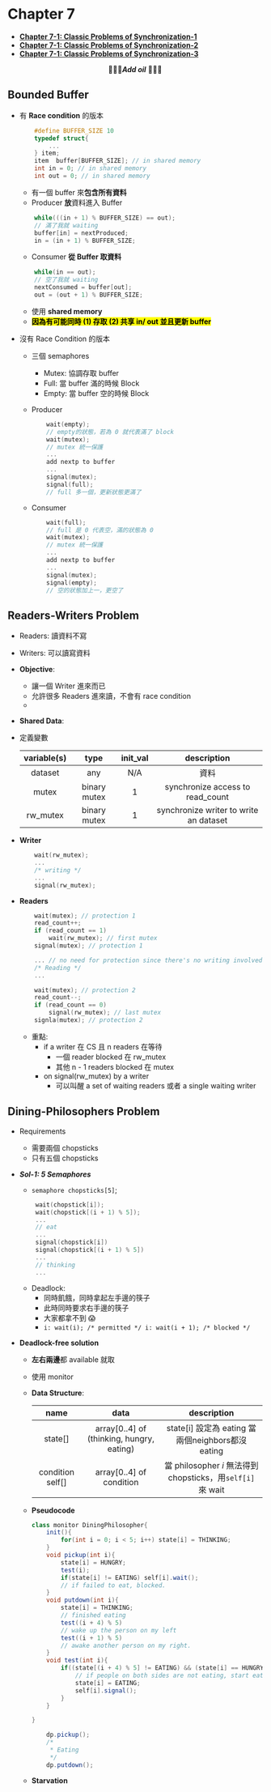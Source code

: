 # Chapter 7

- [**Chapter 7-1: Classic Problems of Synchronization-1**](https://www.youtube.com/watch?v=xg2GrholW0o&list=PLwD0kbgjHKhHaUh1mnJIuwm6otLQW3_UP&index=48)
- [**Chapter 7-1: Classic Problems of Synchronization-2**](https://www.youtube.com/watch?v=qK5Dx8uEeLQ&list=PLwD0kbgjHKhHaUh1mnJIuwm6otLQW3_UP&index=49)
- [**Chapter 7-1: Classic Problems of Synchronization-3**](https://www.youtube.com/watch?v=9wdWRY77dgs&list=PLwD0kbgjHKhHaUh1mnJIuwm6otLQW3_UP&index=50)

<center>🚀🚀🚀<strong><i>Add oil</i></strong> 🚀🚀🚀
</center>

## Bounded Buffer

- 有 **Race condition** 的版本

  ```c
      #define BUFFER_SIZE 10
      typedef struct{
          ...
      } item;
      item  buffer[BUFFER_SIZE]; // in shared memory
      int in = 0; // in shared memory
      int out = 0; // in shared memory
  ```

  - 有一個 buffer 來**包含所有資料**
  - Producer **放**資料進入 Buffer

  ```c
      while(((in + 1) % BUFFER_SIZE) == out);
      // 滿了我就 waiting
      buffer[in] = nextProduced;
      in = (in + 1) % BUFFER_SIZE;
  ```

  - Consumer **從 Buffer 取資料**

  ```c
      while(in == out);
      // 空了我就 waiting
      nextConsumed = buffer[out];
      out = (out + 1) % BUFFER_SIZE;
  ```

  - 使用 **shared memory**
  - <mark><strong>因為有可能同時 (1) 存取 (2) 共享 in/ out 並且更新 buffer</strong></mark>
- 沒有 Race Condition 的版本

  - 三個 semaphores

    - Mutex: 協調存取 buffer
    - Full: 當 buffer 滿的時候 Block
    - Empty: 當 buffer 空的時候 Block
  - Producer

    ```c
        wait(empty);
        // empty的狀態，若為 0 就代表滿了 block
        wait(mutex);
        // mutex 統一保護
        ...
        add nextp to buffer
        ...
        signal(mutex);
        signal(full);
        // full 多一個，更新狀態更滿了
    ```
  - Consumer

    ```c
        wait(full);
        // full 是 0 代表空，滿的狀態為 0
        wait(mutex);
        // mutex 統一保護
        ...
        add nextp to buffer
        ...
        signal(mutex);
        signal(empty);
        // 空的狀態加上一，更空了
    ```

## Readers-Writers Problem

- Readers: 讀資料不寫
- Writers: 可以讀寫資料
- **Objective**:

  - 讓一個 Writer 進來而已
  - 允許很多 Readers 進來讀，不會有 race condition
  -
- **Shared Data**:
- 定義變數


  | variable(s) |     type     | init_val |              description              |
  | :---------: | :----------: | :------: | :------------------------------------: |
  |   dataset   |     any     |   N/A   |                  資料                  |
  |    mutex    | binary mutex |    1    |    synchronize access to read_count    |
  |  rw_mutex  | binary mutex |    1    | synchronize writer to write an dataset |
- **Writer**

  ```c
      wait(rw_mutex);
      ...
      /* writing */
      ...
      signal(rw_mutex);
  ```
- **Readers**

  ```c
      wait(mutex); // protection 1
      read_count++;
      if (read_count == 1) 
          wait(rw_mutex); // first mutex
      signal(mutex); // protection 1

      ... // no need for protection since there's no writing involved
      /* Reading */
      ...

      wait(mutex); // protection 2
      read_count--;
      if (read_count == 0)
          signal(rw_mutex); // last mutex
      signla(mutex); // protection 2
  ```

  - 重點:
    - if a writer 在 CS 且 n readers 在等待
      - 一個 reader blocked 在 rw_mutex
      - 其他 n - 1 readers blocked 在 mutex
    - on signal(rw_mutex) by a writer
      - 可以叫醒 a set of waiting readers 或者 a single waiting writer

## Dining-Philosophers Problem

- Requirements

  - 需要兩個 chopsticks
  - 只有五個 chopsticks
- ***Sol-1: 5 Semaphores***

  - `semaphore chopsticks[5]`;
    ```c
     wait(chopstick[i]);
     wait(chopstick[(i + 1) % 5]);
     ...
     // eat
     ...
     signal(chopstick[i])
     signal(chopstick[(i + 1) % 5]) 
     ...
     // thinking
     ...   
    ```
  - Deadlock:
    - 同時飢餓，同時拿起左手邊的筷子
    - 此時同時要求右手邊的筷子
    - 大家都拿不到 😱
    - `i: wait(i); /* permitted */ i: wait(i + 1); /* blocked */`
- **Deadlock-free solution**

  - **左右兩邊**都 available 就取
  - 使用 monitor
  - **Data Structure**:


    |       name       |                   data                   |                         description                         |
    | :--------------: | :---------------------------------------: | :----------------------------------------------------------: |
    |     state[]     | array[0..4] of (thinking, hungry, eating) |      state[i] 設定為 eating 當兩個neighbors都沒 eating      |
    | condition self[] |         array[0..4] of condition         | 當 philosopher *i* 無法得到 chopsticks，用`self[i]` 來 wait |
  - **Pseudocode**

    ```java
    class monitor DiningPhilosopher{
        init(){
            for(int i = 0; i < 5; i++) state[i] = THINKING;
        }
        void pickup(int i){
            state[i] = HUNGRY;
            test(i);
            if(state[i] != EATING) self[i].wait();
            // if failed to eat, blocked.
        }
        void putdown(int i){
            state[i] = THINKING;
            // finished eating
            test((i + 4) % 5)
            // wake up the person on my left
            test((i + 1) % 5)
            // awake another person on my right.
        }
        void test(int i){
            if((state[(i + 4) % 5] != EATING) && (state[i] == HUNGRY) && (state[(i + 1) % 5] != EATING)){
                // if people on both sides are not eating, start eating. 
                state[i] = EATING;
                self[i].signal();
            }
        }

    }

    ```
    ```java
        dp.pickup();
        /*
         * Eating
         */
        dp.putdown();
    ```
  - **Starvation**
